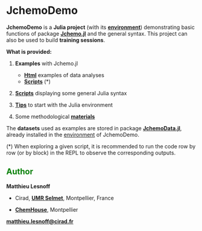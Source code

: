 # JchemoDemo

**JchemoDemo** is a **Julia project** (with its [**environment**](https://github.com/mlesnoff/JchemoDemo/blob/master/Project.toml)) demonstrating basic functions of package [**Jchemo.jl**](https://github.com/mlesnoff/Jchemo.jl) and the general syntax. 
This project can also be used to build **training sessions**. 

**What is provided:**

1. **Examples** with Jchemo.jl
    - [**Html**](https://mlesnoff.github.io/JchemoDemo/docs/build/) examples of data analyses 
    - [**Scripts**](https://github.com/mlesnoff/JchemoDemo/tree/main/Ex/src) (*)

2. [**Scripts**](https://github.com/mlesnoff/JchemoDemo/tree/main/Misc/src) displaying some general Julia syntax

3. [**Tips**](https://github.com/mlesnoff/JchemoDemo/blob/main/Misc/config.md) to start with the Julia environment

4. Some methodological [**materials**](https://github.com/mlesnoff/JchemoDemo/tree/main/Misc/annexes)

The **datasets** used as examples are stored in package [**JchemoData.jl**](https://github.com/mlesnoff/JchemoData.jl), already installed in the [environment](https://github.com/mlesnoff/JchemoDemo/blob/master/Project.toml) of JchemoDemo.

(*) When exploring a given script, it is recommended to run the code row by row (or by block) in the REPL to observe the corresponding outputs. 

## <span style="color:green"> **Author** </span> 

**Matthieu Lesnoff**

- Cirad, [**UMR Selmet**](https://umr-selmet.cirad.fr/en), Montpellier, France

- [**ChemHouse**](https://www.chemproject.org/ChemHouse), Montpellier

**matthieu.lesnoff@cirad.fr**



